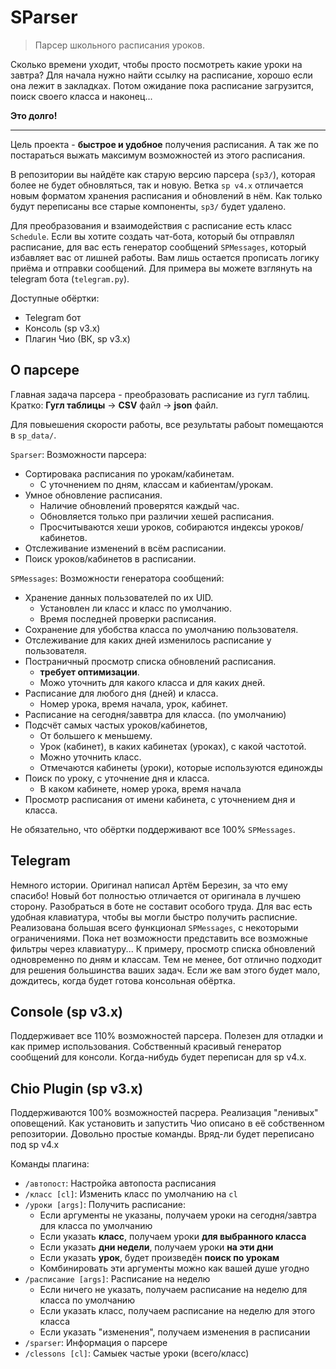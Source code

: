 # SParser

> Парсер школьного расписания уроков.

Сколько времени уходит, чтобы просто посмотреть какие уроки на завтра?
Для начала нужно найти ссылку на расписание, хорошо если она лежит в закладках.
Потом ожидание пока расписание загрузится, поиск своего класса и наконец...

**Это долго!**

***

Цель проекта - **быстрое и удобное** получения расписания.
А так же по постараться выжать максимум возможностей из этого расписания.

В репозитории вы найдёте как старую версию парсера (`sp3/`), которая более
не будет обновляться, так и новую.
Ветка `sp v4.x` отличается новым форматом хранения расписания и обновлений в нём.
Как только будут переписаны все старые компоненты, `sp3/` будет удалено. 

Для преобразования и взаимодействия с расписание есть класс `Schedule`.
Если вы хотите создать чат-бота, который бы отправлял расписание, для вас есть
генератор сообщений `SPMessages`, который избавляет вас от лишней работы.
Вам лишь остается прописать логику приёма и отправки сообщений.
Для примера вы можете взглянуть на telegram бота (`telegram.py`).

Доступные обёртки:

- Telegram бот
- Консоль (sp v3.x)
- Плагин Чио (ВК, sp v3.x) 


## О парсере

Главная задача парсера - преобразовать расписание из гугл таблиц.
Кратко: **Гугл таблицы** -> **CSV** файл -> **json** файл.

Для повыешения скорости работы, все результаты рабоыт помещаются в `sp_data/`.

`Sparser`: Возможности парсера:

- Сортировака расписания по урокам/кабинетам.
  - С уточнением по дням, классам и кабиентам/урокам.
- Умное обновление расписания.
  - Наличие обновлений проверятся каждый час.
  - Обновляется только при различии хешей расписания.
  - Просчитываются хеши уроков, собираются индексы уроков/кабинетов.
- Отслеживание изменений в всём расписании.
- Поиск уроков/кабинетов в расписании.


`SPMessages`: Возможности генератора сообщений:

- Хранение данных пользователей по их UID.
  - Установлен ли класс и класс по умолчанию.
  - Время последней проверки расписания.
- Сохранение для убобства класса по умолчанию пользователя.
- Отслеживание для каких дней изменилось расписание у пользователя.
- Постраничный просмотр списка обновлений расписания.
  - **требует оптимизации**.
  - Можо уточнить для какого класса и для каких дней.
- Расписание для любого дня (дней) и класса.
  - Номер урока, время начала, урок, кабинет.
- Расписание на сегодня/заввтра для класса. (по умолчанию)
- Подсчёт самых частых уроков/кабинетов,
  - От большего к меньшему.
  - Урок (кабинет), в каких кабинетах (уроках), с какой частотой.
  - Можно уточнить класс.
  - Отмечаются кабинеты (уроки), которые используются единожды 
- Поиск по уроку, с уточнение дня и класса.
  - В каком кабинете, номер урока, время начала
- Просмотр расписания от имени кабинета, с уточнением дня и класса.

Не обязательно, что обёртки поддерживают все 100% `SPMessages`.

## Telegram

Немного истории. Оригинал написал Артём Березин, за что ему спасибо!
Новый бот полностью отличается от оригинала в лучшею сторону.
Разобраться в боте не составит особого труда.
Для вас есть удобная клавиатура, чтобы вы могли быстро получить расписние.
Реализована большая всего функционал `SPMessages`, с некоторыми ограничениями.
Пока нет возможности представить все возможные фильтры через клавиатуру...
К примеру, просмотр списка обновлений одновременно по дням и классам.
Тем не менее, бот отлично подходит для решения большинства ваших задач.
Если же вам этого будет мало, дождитесь, когда будет готова консольная обёртка.


## Console (sp v3.x)

Поддерживает все 110% возможностей парсера.
Полезен для отладки и как пример использования.
Собственный красивый генератор сообщений для консоли.
Когда-нибудь будет переписан для sp v4.x.


## Chio Plugin (sp v3.x)

Поддерживаются 100% возможностей пасрера.
Реализация "ленивых" оповещений.
Как установить и запустить Чио описано в её собственном репозитории.
Довольно простые команды.
Вряд-ли будет переписано под sp v4.x

Команды плагина:

- `/автопост`: Настройка автопоста расписания
- `/класс [cl]`: Изменить класс по умолчанию на `cl`
- `/уроки [args]`: Получить расписание:
  - Если аргументы не указаны, получаем уроки на сегодня/завтра для класса по умолчанию
  - Если указать **класс**, получаем уроки **для выбранного класса**
  - Если указать **дни недели**, получаем уроки **на эти дни**
  - Если указать **урок**, будет произведён **поиск по урокам**
  - Комбинировать эти аргументы можно как вашей душе угодно
- `/расписание [args]`: Расписание на неделю
  - Если ничего не указать, получаем расписание на неделю для класса по умолчанию
  - Если указать класс, получаем расписание на неделю для этого класса
  - Если указать "изменения", получаем изменения в расписании 
- `/sparser`: Информация о парсере
- `/clessons [cl]`: Самыек частые уроки (всего/класс) 
